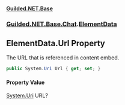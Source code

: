 
#### [Guilded.NET.Base](index 'index')
### [Guilded.NET.Base.Chat](index#Guilded_NET_Base_Chat 'Guilded.NET.Base.Chat').[ElementData](ElementData 'Guilded.NET.Base.Chat.ElementData')
## ElementData.Url Property
The URL that is referenced in content embed.  
```csharp
public System.Uri Url { get; set; }
```

#### Property Value
[System.Uri](https://docs.microsoft.com/en-us/dotnet/api/System.Uri 'System.Uri')
URL?
